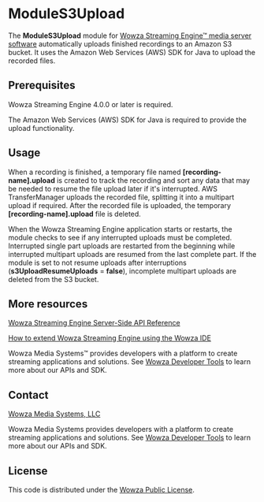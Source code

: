 # ModuleS3Upload
The **ModuleS3Upload** module for [Wowza Streaming Engine™ media server software](https://www.wowza.com/products/streaming-engine) automatically uploads finished recordings to an Amazon S3 bucket. It uses the Amazon Web Services (AWS) SDK for Java to upload the recorded files.

## Prerequisites
Wowza Streaming Engine 4.0.0 or later is required.

The Amazon Web Services (AWS) SDK for Java is required to provide the upload functionality.

## Usage
When a recording is finished, a temporary file named **[recording-name].upload** is created to track the recording and sort any data that may be needed to resume the file upload later if it's interrupted. AWS TransferManager uploads the recorded file, splitting it into a multipart upload if required. After the recorded file is uploaded, the temporary **[recording-name].upload** file is deleted.

When the Wowza Streaming Engine application starts or restarts, the module checks to see if any interrupted uploads must be completed. Interrupted single part uploads are restarted from the beginning while interrupted multipart uploads are resumed from the last complete part. If the module is set to not resume uploads after interruptions (**s3UploadResumeUploads** = **false**), incomplete multipart uploads are deleted from the S3 bucket.

## More resources
[Wowza Streaming Engine Server-Side API Reference](https://www.wowza.com/resources/WowzaStreamingEngine_ServerSideAPI.pdf)

[How to extend Wowza Streaming Engine using the Wowza IDE](https://www.wowza.com/forums/content.php?759-How-to-extend-Wowza-Streaming-Engine-using-the-Wowza-IDE)

Wowza Media Systems™ provides developers with a platform to create streaming applications and solutions. See [Wowza Developer Tools](https://www.wowza.com/resources/developers) to learn more about our APIs and SDK.

## Contact
[Wowza Media Systems, LLC](https://www.wowza.com/contact)

Wowza Media Systems provides developers with a platform to create streaming applications and solutions. See [Wowza Developer Tools](https://www.wowza.com/resources/developers) to learn more about our APIs and SDK.

## License
This code is distributed under the [Wowza Public License](https://github.com/WowzaMediaSystems/wse-plugin-s3upload/blob/master/LICENSE.txt).

